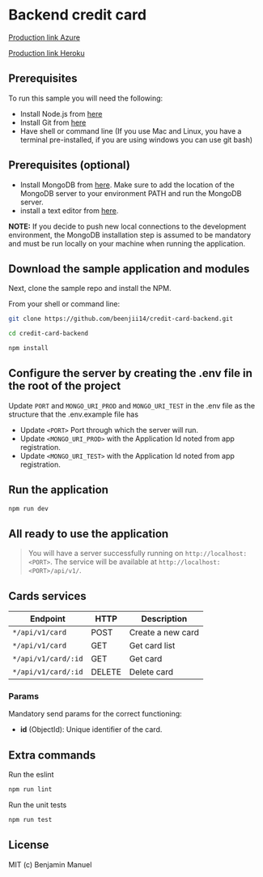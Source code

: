 # Backend credit card

[Production link Azure](https://credit-card-clip.azurewebsites.net)

[Production link Heroku](https://credit-card-beenjii14.herokuapp.com)

## Prerequisites

To run this sample you will need the following:

* Install Node.js from [here](http://nodejs.org)
* Install Git from [here](https://git-scm.com/downloads)
* Have shell or command line (If you use Mac and Linux, you have a terminal pre-installed, if you are using windows you can use git bash)

## Prerequisites (optional)

* Install MongoDB from [here](https://www.mongodb.com/download-center?_ga=2.51199855.799714080.1524437300-1146184949.1522821734#production). Make sure to add the location of the MongoDB server to your environment PATH and run the MongoDB server.
* install a text editor from [here](https://code.visualstudio.com/download).

**NOTE:** If you decide to push new local connections to the development environment, the MongoDB installation step is assumed to be mandatory and must be run locally on your machine when running the application.

## Download the sample application and modules

Next, clone the sample repo and install the NPM.

From your shell or command line:

```bash
git clone https://github.com/beenjii14/credit-card-backend.git

cd credit-card-backend

npm install
```

## Configure the server by creating the .env file in the root of the project

Update `PORT` and `MONGO_URI_PROD` and `MONGO_URI_TEST` in the .env file as the structure that the .env.example file has

* Update `<PORT>` Port through which the server will run.
* Update `<MONGO_URI_PROD>` with the Application Id noted from app registration.
* Update `<MONGO_URI_TEST>` with the Application Id noted from app registration.

## Run the application

```bash
npm run dev
```

## All ready to use the application

> You will have a server successfully running on `http://localhost:<PORT>`.
> The service will be available at `http://localhost:<PORT>/api/v1/`.

## Cards services

| Endpoint | HTTP | Description |
| --- | --- | ---|
| `*/api/v1/card` | POST | Create a new card
| `*/api/v1/card` | GET | Get card list
| `*/api/v1/card/:id` | GET | Get card
| `*/api/v1/card/:id` | DELETE | Delete card

### Params

Mandatory send params for the correct functioning:

* **id** (ObjectId): Unique identifier of the card.

## Extra commands

Run the eslint

```bash
npm run lint
```

Run the unit tests

```bash
npm run test
```

## License

MIT (c) Benjamin Manuel
